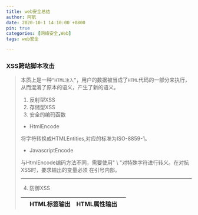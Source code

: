 ```yaml
---
title: web安全总结
author: 阿航
date: 2020-10-1 14:10:00 +0800
pin: true
categories: [网络安全,Web]
tags: web安全

---
```






### XSS跨站脚本攻击

>本质上是一种`“HTML注入”`，用户的数据被当成了`HTML`代码的一部分来执行，从而混淆了原本的语义，产生了新的语义。
>
>1. 反射型XSS
>2. 存储型XSS
>3. 安全的编码函数
>
>* HtmlEncode
>
>将字符转换成HTMLEntities,对应的标准为ISO-8859-1。
>
>* JavascriptEncode
>
>与HtmlEncode编码方法不同，需要使用" \ "对特殊字符进行转义。在对抗XSS时，要求输出的变量必须                在引号内部。
>
>*****
>
>
>
>4. 防御XSS
>
>|      | HTML标签输出         | HTML属性输出              | <script>标签输出                  | 事件中输出                                   | CSS中输出                                                    | 地址中输出 |
>| ---- | -------------------- | ------------------------- | --------------------------------- | -------------------------------------------- | ------------------------------------------------------------ | ---------- |
>| 例   | `<div>$var</div>`    | `<div name="$var"></div>` | `<script> varx="$var"; </script>` | `<a href=# onclick="funcA('$var')">test</a>` | 略(P100)                                                     | ...        |
>| 防御 | 对变量使用HtmlEncode | 对变量使用HtmlEncode      | 使用JavascriptEncode              | 使用JavascriptEncode                         | 禁止用户可控制的变量再`<style>`标签,“HTML标签的style属性”以及“CSS文件”中输出 | ...        |
>
>地址中输出
>
>>```
>><a href = "$var" >test</a> 
>>```
>>
>>构造伪协议实施攻击:
>>
>>* ```
>>   <a href = "javascript:alert(1);" >test</a>
>>   ```
>> 
>>如果变量是整个URL,先检查变量是否以“http”开头，若不是则自动添加。
>
>5. 防御`DOM Based XSS`
>
>****



## 第4章 跨站点请求伪造(CSRF)

*****

### 4.1 CSRF简介

>1. 攻击者在自己的域中构造一个页面:
>
>   * ```
>     http://www.a.com/csrf.html
>     ```
>
>   * 内容为:
>
>   * ```
>     <img src ="http://blog.sohu.com/manage/entry.do?m=delete&id=156714243" />
>     ```
>
>   * 地址指向删除博客文章的链接，诱使目标用户访问该页面，图片标签会向服务器发送一次GET 请求，删除文章。
>

### 4.2 CSRF进阶

####        		1. 浏览器的cookie 策略

>  >*  Session Cookie（临时Cookie）
>  >* Third-party Cookie (本地Cookie)
>

#### 				2. P3P头

>  * 使`<iframe>,<script>`等标签在IE中不再拦截第三方Cookie的发送。
>

### 4.3 CSRF的防御

#### 						1. 验证码

#### 						2. Referer Check(防止图片盗链)

>>检查Referer是否合法来判断用户是否被CSRF攻击。
>>
>>缺陷:服务器并非什么时候都能取到Referer。

#### 						3. Anti CSRF Token

>  * 在URL尾部新增一个参数Token，要求生成足够随机，使用安全的随机数生成器。
>  * 为防止Token通过Referer的方式泄露，应该尽量将其放在表单中。把敏感操作GET改为POST，以form表单(或者ajax)的形式提交。
>
>*****



## 第5章 点击劫持(ClickJacking)

****

### 5.1 点击劫持(ClickJacking)

#### 		1. 概念

>  * 使用一个透明的，不可见的iframe覆盖在网页上，然后诱使用户在网页上操作，通过调整iframe页面的位置，使用户恰好点击在iframe页面的一些功能按钮上。

### 5.2 Flash点击劫持

### 5.3 图片覆盖攻击

>* XSIO(Cross Site Image Overlaying): 利用图片的style,或者能控制CSS。

### 5.4 拖拽劫持与数据劫持

>* 诱使用户从隐藏的不可见iframe中“拖拽”出攻击者希望得到的数据，然后放到攻击者能控制的另外一个页面中，从而窃取数据。

### 5.5 TapJacking(触屏劫持）

****



### 5.6 防御ClickJacking

  	#### 				1. frame busting

>>```
>>if (top.location != location) {
>>	top.location = self.location;
>>}
>>```
>>
>>通过上面代码禁止iframe的嵌套。
>>
>>缺陷：由于使用JavaScript写的，容易被绕过。
>>
>>解决该问题最好的方案是使用一个HTTP头。
>>
>>****
>
>****

#### 						2. X-Frame-Options

>>它有三个可选的值
>>
>>* DENY
>>* SAMEORIGIN
>>* ALLOW-FROM origin
>>
>>当值为DENY时，浏览器拒绝当前页面加载任何frame页面。
>>
>>若值为SAMEORIGIN，则frame页面的地址只能为同源域名下的页面。
>>
>>若值为ALLOW-FROM，则可以定义允许frame加载的页面地址。
>>
>>****
>
>****



## 第6章 HTML5 安全

*****

### 6.1 HTML5 新标签

#### 	     				1. iframe中的sandbox

>* `<iframe>`标签加载的内容被视为一个独立的源，其中的**脚本**被禁止执行，**表单**被禁止提交，**插件**被禁止加载，指向其它浏览对象的**链接**也会被禁止。
>
>* sandbox有以下几个属性
>
>* allow-same-origin: 允许同源访问
>* allow-top-navigation: 允许访问顶层窗口
>* allow-forms: 允许提交表单
>* allow-scripts: 允许执行脚本
>
>* iframe实例
>
>```
><iframe sandbox="allow-same-origin allow-forms allow-scripts"
>	src="http://......."</iframe>
>```

#### 		

#### 		2. Link Types: noreferre

>```
><a href="xxx" rel="noreferrer" >test</a>
>```
>
>标签指定了noreferrer后，浏览器在请求该标签的地址后不再发送Referer。

#### 						3. Canvas

****



### 6.2 其它安全

#### 						1. Cross-Origin Resource Sharing

>* Origin Header 用于标记HTTP发起的“源”，服务器端通过识别这个来判断浏览器的请求是否来自一个合法的“源”。

#### 						2. postMessage-跨窗口传递消息

>* postMessage允许每一个window对象往其他的窗口发送文本消息，从而实现跨窗口的消息传递。该功能不受同源策略限制。

#### 				3. Web Storage

>就像一个非关系型数据库，由Key-Value对组成，使用方法为:
>
>```
>设置一个值: window.sessionStorage.setItem(key,value);
>读取一个值: window.sessionStorage.getItem(key);
>```
>
>* Session Storage，关闭浏览器就会失效。
>* Local Storage，数据会一直存在。

****



## 第7章 注入攻击

### 7.1 SQL注入

​		注入攻击的的两个条件:

>* 用户能够控制数据的输入。
>* 原本要执行的代码拼接了用户的输入。

#### 						1. 盲注

>* 盲注验证：构造简单的条件语句，根据返回页面是否发生变化，来判断SQL语句是否得到执行。
>
>* ```
>  http://newspaper.com/items.php?id=2 and 1=2
>  ```
>```
>
>```
>
>```
>
>```
>* ```
>  http://newspaper.com/items.php?id=2 and 1=1
>  ```
>```
>
>```
>
>```
>对比上面两个页面返回结果的差异，判断是否存在SQL注入漏洞。
>```
>
>```
>
>```

#### 						2. Timing Attack

>* 利用BENCHMARK()
>



### 加密算法与随机数

#### 加密算法的选择和使用上小结：

1. 不要使用`ECB`模式
   * `ECB`每个分组之间相互独立
   * 缺陷：只需对调任意分组的密文，在经解密后所得明文的顺序也是经过对调的。

2. 不要使用流密码(例如`RC4`)
3. 使用`HMAC-SHA1`代替`MD5`(甚至代替`SHA1`)
4. 不要使用相同的key做不同的事情
5. salts与IV需要随机产生
6. 不自己实现加密算法，尽量使用安全专家已经实现好的库
7. 不依赖系统的保密性

****



## DDOS简介

>又称分布式拒绝服务。
>
>主要有`SYN flood`，`UDP flood`，`ICMP flood`等等。
>
>**SYN flood 攻击过程**
>
>1. 首先伪造大量的源IP地址(伪造地址)，向服务端发送大量的`SYN`包。
>2. 服务器端返回`SYN/ACK`包，而伪造的IP并不会应答，服务器端收不到伪造IP的回应，会重试3~5次并等待一个`SYN Time`的时间。
>3. 攻击者大量发送这种请求，服务器就会消耗很多的资源，最后导致正常请求无法完成，拒绝服务。
>
>**对抗方法**
>
>​	`SYN Cookie`：为每一个IP地址分配一个`"Cookie"`，统计每个IP地址的访问频率，若短时间内接受大量来自同一IP地址的数据包，则认为受到了攻击并	将来自这个地址的包丢弃。
>
>*****
>
>

## 应用层拒绝服务攻击

## 应用层DDOS

>**CC攻击（Challenge Collapasar）**
>
>原理：对一些消耗资源较大的应用页面不断发起正常的请求，以达到消耗服务端资源的目的。
>
>应对策略：在应用中针对每个"客户端"做一个请求频率的限制，即通过IP地址和Cookie定位客户端，若请求频繁，则将所有请求都定位到一个出错页面。
>
>该策略的缺陷：攻击者使用大量的代理服务器或者傀儡机来隐藏真实IP地址，不断变换IP地址，就可以绕过服务器对单个IP地址请求频率的限制。

## 资源耗尽攻击

>**Slowloris攻击**
>
>原理：以极低的速度往服务器发送HTTP请求，导致所有的Web Server连接数被恶意占用，从而无法接受新的请求，导致拒绝服务。
>
>****

## PHP安全

 **文件包含漏洞**

>1. 本地文件包含(Local File Inclusion),简称`LFI`.
>
>  * `open_basedir`能够限制在某个特定目录下`PHP`能打开的文件，从而抵御目录遍历漏洞。
>  * 尽量避免用户可以控制的包含动态的变量。
>
>2. 远程文件包含
>
>  * 若配置选项allow_url_include为ON,则include/require函数可以加载远程文件。

### 第9章 认证与会话管理

#### 		1. 多因素认证

#### 		2. Session 认证

>生成`SessionID`时，需要保证足够的随机性，比如采用伪随机数生成算法。

#### 		3.`Session Fixation`攻击

>* 原理: 攻击者拥有一个未认证的`SessionID`,然后交由用户认证，认证完后服务器没有更新`SessionID`的值，然后攻击者就可以通过该ID登录用户的账户。
>* 解决方法: 登陆完成后，更新`SessionID`的值。

#### 		4. Session保持攻击

>* 原理: 攻击者通过不停的访问(刷新页面)，让`Session`一直"活"着，永久使用用户的账户。
>* 解决方法: 在一定时间后，强制销毁Session。

#### 		5. 单点登录(SSO)

>* 用户只用登录一次就可以访问所有的系统。
>
>****



### 第10章 访问控制

>访问控制:
>
>* 基于URL的访问控制
>* 基于方法(method)的访问控制
>* 基于数据的访问控制

#### 		1. 垂直权限管理

>* 基于角色的访问控制(Role-Based Access Control) 简称RBAC。
>* 系统中事先定义出不同的角色，不同的角色拥有不同的权限。

#### 		2.水平权限管理

>* 若A用户访问了B用户的的数据，则称发生了越权访问，这种问题就称为“水平权限管理问题”。

#### 		3. OAuth

>* 概念: 在不提供用户名和密码的情况下，授权第三方应用访问web资源的安全协议。
>
>****







